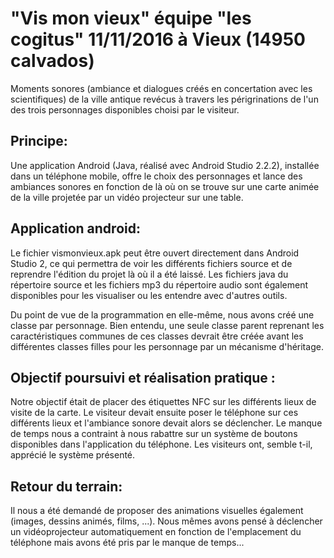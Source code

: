 # "Vis mon vieux" équipe "les cogitus" 11/11/2016 à Vieux (14950 calvados)
Moments sonores (ambiance et dialogues créés en concertation avec les scientifiques) de la ville antique revécus à travers les périgrinations de l'un des trois personnages disponibles choisi par le visiteur.

## Principe:
Une application Android (Java, réalisé avec Android Studio 2.2.2), installée dans un téléphone mobile, offre le choix des personnages et lance des ambiances sonores en fonction de là où on se trouve sur une carte animée de la ville projetée par un vidéo projecteur sur une table.

## Application android:
Le fichier vismonvieux.apk peut être ouvert directement dans Android Studio 2, ce qui permettra de voir les différents fichiers source et de reprendre l'édition du projet là où il a été laissé.
Les fichiers java du répertoire source et les fichiers mp3 du répertoire audio sont également disponibles pour les visualiser ou les entendre avec d'autres outils.

Du point de vue de la programmation en elle-même, nous avons créé une classe par personnage. Bien entendu, une seule classe parent reprenant les caractéristiques communes de ces classes devrait être créée avant les différentes classes filles pour les personnage par un mécanisme d'héritage.

## Objectif poursuivi et réalisation pratique :
Notre objectif était de placer des étiquettes NFC sur les différents lieux de visite de la carte. Le visiteur devait ensuite poser le téléphone sur ces différents lieux et l'ambiance sonore devait alors se déclencher. Le manque de temps nous a contraint à nous rabattre sur un système de boutons disponibles dans l'application du téléphone. Les visiteurs ont, semble t-il, apprécié le système présenté.

## Retour du terrain:
Il nous a été demandé de proposer des animations visuelles également (images, dessins animés, films, ...). Nous mêmes avons pensé à déclencher un vidéoprojecteur automatiquement en fonction de l'emplacement du téléphone mais avons été pris par le manque de temps...

